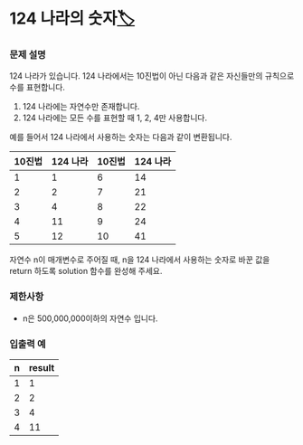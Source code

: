 # 124 나라의 숫자[🏷️](https://programmers.co.kr/learn/courses/30/lessons/12899)

### 문제 설명
124 나라가 있습니다. 124 나라에서는 10진법이 아닌 다음과 같은 자신들만의 규칙으로 수를 표현합니다.

1. 124 나라에는 자연수만 존재합니다.
2. 124 나라에는 모든 수를 표현할 때 1, 2, 4만 사용합니다.

예를 들어서 124 나라에서 사용하는 숫자는 다음과 같이 변환됩니다.

10진법 | 124 나라 | 10진법 | 124 나라
---|---|---|---
1 | 1 | 6 | 14
2 | 2 | 7 | 21
3 | 4 | 8 | 22
4 | 11 | 9 | 24
5 | 12 | 10 | 41

자연수 n이 매개변수로 주어질 때, n을 124 나라에서 사용하는 숫자로 바꾼 값을 return 하도록 solution 함수를 완성해 주세요.

### 제한사항
- n은 500,000,000이하의 자연수 입니다.

### 입출력 예
n | result
---|---
1 | 1
2 | 2
3 | 4
4 | 11
